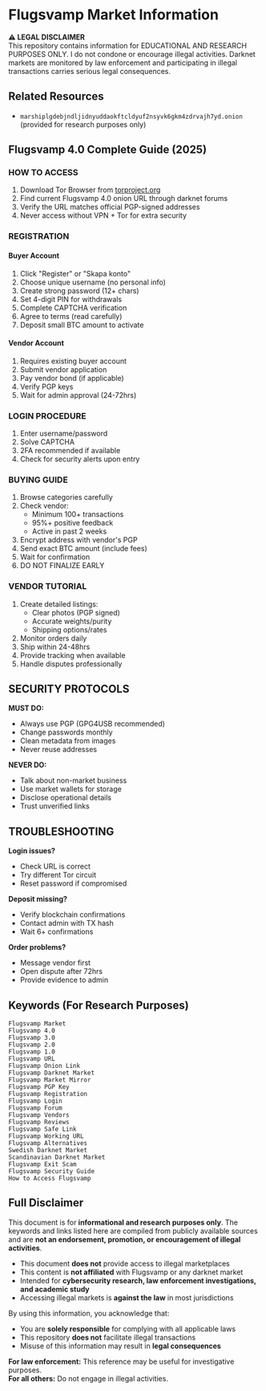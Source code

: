 # Flugsvamp Market Information

**⚠️ LEGAL DISCLAIMER**  
This repository contains information for EDUCATIONAL AND RESEARCH PURPOSES ONLY. I do not condone or encourage illegal activities. Darknet markets are monitored by law enforcement and participating in illegal transactions carries serious legal consequences.

## Related Resources
- `marshiplgdebjndljidnyuddaokftcldyuf2nsyvk6gkm4zdrvajh7yd.onion` (provided for research purposes only)

## Flugsvamp 4.0 Complete Guide (2025)

### HOW TO ACCESS
1. Download Tor Browser from [torproject.org](https://www.torproject.org)
2. Find current Flugsvamp 4.0 onion URL through darknet forums
3. Verify the URL matches official PGP-signed addresses
4. Never access without VPN + Tor for extra security

### REGISTRATION

#### Buyer Account
1. Click "Register" or "Skapa konto"
2. Choose unique username (no personal info)
3. Create strong password (12+ chars)
4. Set 4-digit PIN for withdrawals
5. Complete CAPTCHA verification
6. Agree to terms (read carefully)
7. Deposit small BTC amount to activate

#### Vendor Account
1. Requires existing buyer account
2. Submit vendor application
3. Pay vendor bond (if applicable)
4. Verify PGP keys
5. Wait for admin approval (24-72hrs)

### LOGIN PROCEDURE
1. Enter username/password
2. Solve CAPTCHA
3. 2FA recommended if available
4. Check for security alerts upon entry

### BUYING GUIDE
1. Browse categories carefully
2. Check vendor:
   - Minimum 100+ transactions
   - 95%+ positive feedback
   - Active in past 2 weeks
3. Encrypt address with vendor's PGP
4. Send exact BTC amount (include fees)
5. Wait for confirmation
6. DO NOT FINALIZE EARLY

### VENDOR TUTORIAL
1. Create detailed listings:
   - Clear photos (PGP signed)
   - Accurate weights/purity
   - Shipping options/rates
2. Monitor orders daily
3. Ship within 24-48hrs
4. Provide tracking when available
5. Handle disputes professionally

## SECURITY PROTOCOLS

**MUST DO:**
- Always use PGP (GPG4USB recommended)
- Change passwords monthly
- Clean metadata from images
- Never reuse addresses

**NEVER DO:**
- Talk about non-market business
- Use market wallets for storage
- Disclose operational details
- Trust unverified links

## TROUBLESHOOTING

**Login issues?**
- Check URL is correct
- Try different Tor circuit
- Reset password if compromised

**Deposit missing?**
- Verify blockchain confirmations
- Contact admin with TX hash
- Wait 6+ confirmations

**Order problems?**
- Message vendor first
- Open dispute after 72hrs
- Provide evidence to admin

## Keywords (For Research Purposes)
```
Flugsvamp Market
Flugsvamp 4.0
Flugsvamp 3.0
Flugsvamp 2.0
Flugsvamp 1.0
Flugsvamp URL
Flugsvamp Onion Link
Flugsvamp Darknet Market
Flugsvamp Market Mirror
Flugsvamp PGP Key
Flugsvamp Registration
Flugsvamp Login
Flugsvamp Forum
Flugsvamp Vendors
Flugsvamp Reviews
Flugsvamp Safe Link
Flugsvamp Working URL
Flugsvamp Alternatives
Swedish Darknet Market
Scandinavian Darknet Market
Flugsvamp Exit Scam
Flugsvamp Security Guide
How to Access Flugsvamp
```

## Full Disclaimer
This document is for **informational and research purposes only**. The keywords and links listed here are compiled from publicly available sources and are **not an endorsement, promotion, or encouragement of illegal activities**.

- This document **does not** provide access to illegal marketplaces
- This content is **not affiliated** with Flugsvamp or any darknet market
- Intended for **cybersecurity research, law enforcement investigations, and academic study**
- Accessing illegal markets is **against the law** in most jurisdictions

By using this information, you acknowledge that:
- You are **solely responsible** for complying with all applicable laws
- This repository **does not** facilitate illegal transactions
- Misuse of this information may result in **legal consequences**

**For law enforcement:** This reference may be useful for investigative purposes.  
**For all others:** Do not engage in illegal activities.
